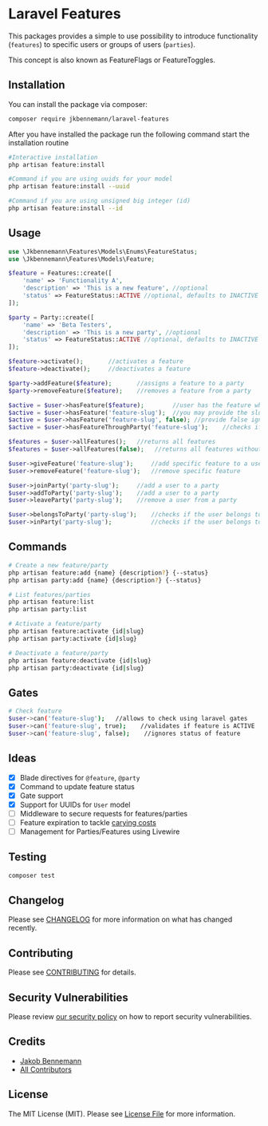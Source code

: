 # Laravel Features

This packages provides a simple to use possibility to introduce functionality (`features`) 
to specific users or groups of users (`parties`).

This concept is also known as FeatureFlags or FeatureToggles.

## Installation

You can install the package via composer:

```bash
composer require jkbennemann/laravel-features
```

After you have installed the package run the following command start the 
installation routine

```bash
#Interactive installation
php artisan feature:install

#Command if you are using uuids for your model
php artisan feature:install --uuid

#Command if you are using unsigned big integer (id)
php artisan feature:install --id
```

## Usage

```php
use \Jkbennemann\Features\Models\Enums\FeatureStatus;
use \Jkbennemann\Features\Models\Feature;

$feature = Features::create([
    'name' => 'Functionality A',
    'description' => 'This is a new feature', //optional
    'status' => FeatureStatus::ACTIVE //optional, defaults to INACTIVE
]);

$party = Party::create([
    'name' => 'Beta Testers',
    'description' => 'This is a new party', //optional
    'status' => FeatureStatus::ACTIVE //optional, defaults to INACTIVE
]);

$feature->activate();       //activates a feature
$feature->deactivate();     //deactivates a feature

$party->addFeature($feature);       //assigns a feature to a party
$party->removeFeature($feature);    //removes a feature from a party

$active = $user->hasFeature($feature);        //user has the feature which is active
$active = $user->hasFeature('feature-slug');  //you may provide the slug of a feature
$active = $user->hasFeature('feature-slug', false); //provide false ignore the check for active features
$active = $user->hasFeatureThroughParty('feature-slug');    //checks if a feature is granted through a party

$features = $user->allFeatures();   //returns all features
$features = $user->allFeatures(false);   //returns all features without checking the status

$user->giveFeature('feature-slug');     //add specific feature to a user
$user->removeFeature('feature-slug');   //remove specific feature

$user->joinParty('party-slug');     //add a user to a party
$user->addToParty('party-slug');    //add a user to a party
$user->leaveParty('party-slug');    //remove a user from a party

$user->belongsToParty('party-slug');    //checks if the user belongs to the party
$user->inParty('party-slug');           //checks if the user belongs to the party
```

## Commands

```bash
# Create a new feature/party
php artisan feature:add {name} {description?} {--status}
php artisan party:add {name} {description?} {--status}

# List features/parties
php artisan feature:list
php artisan party:list

# Activate a feature/party
php artisan feature:activate {id|slug}
php artisan party:activate {id|slug}

# Deactivate a feature/party
php artisan feature:deactivate {id|slug}
php artisan party:deactivate {id|slug}
```

## Gates

```bash
# Check feature
$user->can('feature-slug');   //allows to check using laravel gates
$user->can('feature-slug', true);    //validates if feature is ACTIVE
$user->can('feature-slug', false);    //ignores status of feature
```


## Ideas

- [x] Blade directives for `@feature`, `@party`
- [x] Command to update feature status
- [x] Gate support
- [x] Support for UUIDs for `User` model
- [ ] Middleware to secure requests for features/parties
- [ ] Feature expiration to tackle [carying costs](https://martinfowler.com/articles/feature-toggles.html#WorkingWithFeature-flaggedSystems)
- [ ] Management for Parties/Features using Livewire

## Testing

```bash
composer test
```

## Changelog

Please see [CHANGELOG](CHANGELOG.md) for more information on what has changed recently.

## Contributing

Please see [CONTRIBUTING](.github/CONTRIBUTING.md) for details.

## Security Vulnerabilities

Please review [our security policy](../../security/policy) on how to report security vulnerabilities.

## Credits

- [Jakob Bennemann](https://github.com/jkbennemann)
- [All Contributors](../../contributors)

## License

The MIT License (MIT). Please see [License File](LICENSE.md) for more information.
